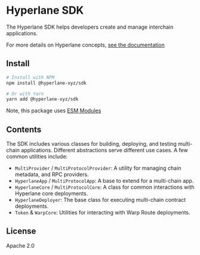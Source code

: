 # Hyperlane SDK

The Hyperlane SDK helps developers create and manage interchain applications.

For more details on Hyperlane concepts, [see the documentation](https://docs.hyperlane.xyz)

## Install

```bash
# Install with NPM
npm install @hyperlane-xyz/sdk

# Or with Yarn
yarn add @hyperlane-xyz/sdk
```

Note, this package uses [ESM Modules](https://gist.github.com/sindresorhus/a39789f98801d908bbc7ff3ecc99d99c#pure-esm-package)

## Contents

The SDK includes various classes for building, deploying, and testing multi-chain applications. Different abstractions serve different use cases. A few common utilities include:

- `MultiProvider` / `MultiProtocolProvider`: A utility for managing chain metadata, and RPC providers.
- `HyperlaneApp` / `MultiProtocolApp`: A base to extend for a multi-chain app.
- `HyperlaneCore` / `MultiProtocolCore`: A class for common interactions with Hyperlane core deployments.
- `HyperlaneDeployer`: The base class for executing multi-chain contract deployments.
- `Token` & `WarpCore`: Utilities for interacting with Warp Route deployments.

## License

Apache 2.0
